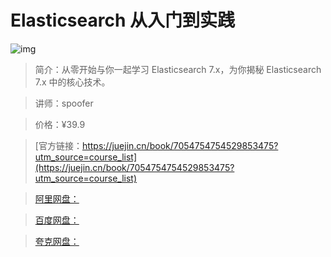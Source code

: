 # Elasticsearch 从入门到实践

![img](../../assets/ba4ecdc5afe94cc28c3c700a20524500~tplv-k3u1fbpfcp-no-mark:280:280:200:280.png)

> 简介：从零开始与你一起学习 Elasticsearch 7.x，为你揭秘 Elasticsearch 7.x 中的核心技术。

> 讲师：spoofer

> 价格：¥39.9

> [官方链接：https://juejin.cn/book/7054754754529853475?utm_source=course_list](https://juejin.cn/book/7054754754529853475?utm_source=course_list)

> [阿里网盘：]()

> [百度网盘：]()

> [夸克网盘：]()
